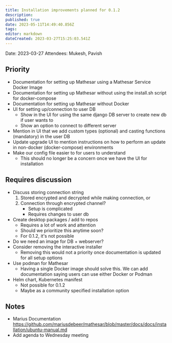 ```yaml
---
title: Installation improvements planned for 0.1.2
description: 
published: true
date: 2023-05-11T14:49:40.856Z
tags: 
editor: markdown
dateCreated: 2023-03-27T15:25:03.541Z
---
```


Date: 2023-03-27
Attendees: Mukesh, Pavish

## Priority
- Documentation for setting up Mathesar using a Mathesar Service Docker Image
- Documentation for setting up Mathesar without using the install.sh script for docker-compose
- Documentation for setting up Mathesar without Docker
- UI for setting up/connection to user DB
    - Show in the UI for using the same django DB server to create new db if user wants to
    - Show an option to connect to different server 
- Mention in UI that we add custom types (optional) and casting functions (mandatory) in the user DB
- Update upgrade UI to mention instructions on how to perform an update in non-docker (docker-compose) environments
- Make our config file easier to for users to understand
    - This should no longer be a concern once we have the UI for installation

## Requires discussion
- Discuss storing connection string
    1. Stored encrypted and decrypted while making connection, or
    2. Connection through encrypted channel?
        - Setup is complicated
        - Requires changes to user db
- Create desktop packages / add to repos
    - Requires a lot of work and attention
    - Should we prioritize this anytime soon?
    - For 0.1.2, it's not possible
- Do we need an image for DB + webserver?
- Consider removing the interactive installer
    - Removing this would not a priority once documentation is updated for all setup options
- Use podman for Mathesar
    - Having a single Docker image should solve this. We can add documentation saying users can use either Docker or Podman
- Helm chart, Kubernetes manifest
    - Not possible for 0.1.2
    - Maybe as a community specified installation option

## Notes
- Marius Documentation https://github.com/mariusdebeer/mathesar/blob/master/docs/docs/installation/ubuntu-manual.md
- Add agenda to Wednesday meeting
